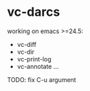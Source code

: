 # vc-darcs

working on emacs >=24.5:

- vc-diff
- vc-dir
- vc-print-log
- vc-annotate
 ...

TODO:
fix C-u argument
